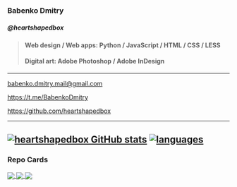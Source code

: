 ### Babenko Dmitry
##### @heartshapedbox

> #### Web design / Web apps: Python / JavaScript / HTML / CSS / LESS
> #### Digital art: Adobe Photoshop / Adobe InDesign
-----------------------------------------------------------------------------------------------------------------------------------------------------------------------------------
babenko.dmitry.mail@gmail.com

https://t.me/BabenkoDmitry

https://github.com/heartshapedbox

-----------------------------------------------------------------------------------------------------------------------------------------------------------------------------------
[![heartshapedbox GitHub stats](https://github-readme-stats.vercel.app/api?username=heartshapedbox&custom_title=Stats&show_icons=true&hide=issues&theme=tokyonight&bg_color=110,0d1117,1a1b27&hide_border=true)](https://github.com/heartshapedbox)
[![languages](https://github-readme-stats.vercel.app/api/top-langs/?username=heartshapedbox&layout=compact&theme=tokyonight&bg_color=110,0d1117,1a1b27&hide_border=true)](https://github.com/heartshapedbox)
-----------------------------------------------------------------------------------------------------------------------------------------------------------------------------------
### Repo Cards
<a href="https://github.com/heartshapedbox/rainy-night-city-syntax">
  <img align="center" src="https://github-readme-stats.vercel.app/api/pin/?username=heartshapedbox&repo=rainy-night-city-syntax&theme=tokyonight&bg_color=110,0d1117,1a1b27&hide_border=true" />
</a>
<a href="https://github.com/heartshapedbox/night-ocean-waves-syntax">
  <img align="center" src="https://github-readme-stats.vercel.app/api/pin/?username=heartshapedbox&repo=night-ocean-waves-syntax&theme=tokyonight&bg_color=110,0d1117,1a1b27&hide_border=true" />
</a>
<a href="https://github.com/heartshapedbox/python">
  <img align="center" src="https://github-readme-stats.vercel.app/api/pin/?username=heartshapedbox&repo=python&theme=tokyonight&bg_color=110,0d1117,1a1b27&hide_border=true" />
</a>
<!---
heartshapedbox/heartshapedbox is a ✨ special ✨ repository because its `README.md` (this file) appears on your GitHub profile.
You can click the Preview link to take a look at your changes.
--->
